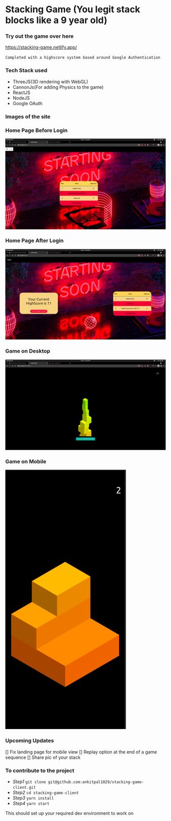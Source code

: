 # Stacking Game (You legit stack blocks like a 9 year old)

### Try out the game over here
https://stacking-game.netlify.app/

`Completed with a highscore system based around Google Authentication`

### Tech Stack used
* ThreeJS(3D rendering with WebGL)
* CannonJs(For adding Physics to the game)
* ReactJS
* NodeJS
* Google OAuth 

### Images of the site

###           Home Page Before Login
![Alt text](./README/home.png)
###           Home Page After Login
![Alt text](./README/home2.png)
###           Game on Desktop
![Alt text](./README/gameDesktop.png)
### Game on Mobile
![Alt text](./README/gameMobile.png)


### Upcoming Updates
[] Fix landing page for mobile view
[] Replay option at the end of a game sequence
[] Share pic of your stack

### To contribute to the project 

* *Step1* `git clone git@github.com:ankitpal1029/stacking-game-client.git`
* *Step2* `cd stacking-game-client`
* *Step3* `yarn install`
* *Step4* `yarn start`

This should set up your required dev environment to work on
